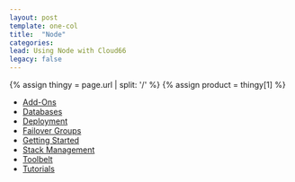 ```yaml
---
layout: post
template: one-col
title:  "Node"
categories:
lead: Using Node with Cloud66
legacy: false
---
```


{% assign thingy = page.url | split: '/' %}
{% assign product = thingy[1] %}

 - [Add-Ons](addons)
 - [Databases](databases)
 - [Deployment](deployment)
 - [Failover Groups](failover-groups)
 - [Getting Started](getting-started)
 - [Stack Management](stack-management)
 - [Toolbelt](toolbelt)
 - [Tutorials](tutorials)
